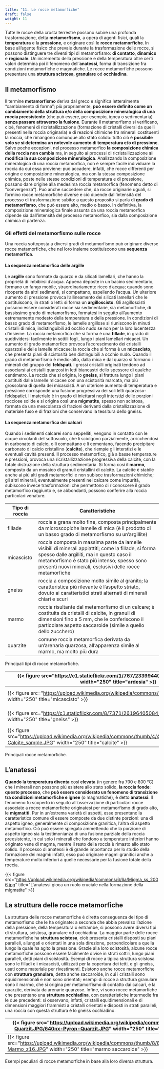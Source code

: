 ```yaml
---
title: "11. Le rocce metamorfiche"
draft: false
weight: 11
---
```


Tutte le rocce della crosta terrestre possono subire una profonda trasformazione, detta **metamorfismo**, a opera di agenti fisici, quali la **temperatura** e la **pressione**, e originare così le **rocce metamorfiche**.  In base all’agente fisico che prevale durante la trasformazione delle rocce, si possono distinguere tre diversi tipi di metamorfismo: **di contatto**, **dinamico** e **regionale**. Un incremento della pressione e della temperatura oltre certi valori determina poi il fenomeno dell’**anatessi**, forma di transizione fra condizioni metamorfiche e magmatiche. Le rocce metamorfiche possono presentare una **struttura scistosa**, **granulare** od **occhiadina**.

## Il metamorfismo

Il termine **metamorfismo** deriva dal greco e significa letteralmente “cambiamento di forma”; più propriamente, **può essere definito come un cambiamento della struttura e/o della composizione mineralogica di una roccia preesistente** (che può essere, per esempio, ignea o sedimentaria) **senza passare attraverso la fusione**. Durante il metamorfismo si verificano, cioè, fenomeni di ricristallizzazione (formazione di cristalli diversi da quelli presenti nella roccia originaria) e di reazioni chimiche fra minerali costituenti la roccia, che rimangono comunque allo stato solido: tutto ciò è **possibile solo se si determina un notevole aumento di temperatura e/o di pressione**.  Salvo poche eccezioni, nel processo metamorfico **la composizione chimica della roccia non cambia** ma, in seguito ai processi di ricristallizzazione **si modifica la sua composizione mineralogica**.  Analizzando la composizione mineralogica di una roccia metamorfica, non è sempre facile individuare la roccia da cui essa proviene: può accadere, infatti, che rocce differenti per origine e composizione mineralogica, ma con la stessa composizione chimica, poste nelle stesse condizioni di temperatura e di pressione, possano dare origine alla medesima roccia metamorfica (fenomeno detto di “convergenza”). Può anche succedere che, da rocce originarie uguali, si formino rocce metamorfiche diverse e ciò dipende dall'intensità del processo di trasformazione subìto: a questo proposito si parla di **grado di metamorfismo**, che può essere alto, medio o basso.  In definitiva, la composizione mineralogica finale assunta da una roccia metamorfica dipende sia dall’intensità del processo metamorfico, sia dalla composizione chimica di partenza.

### Gli effetti del metamorfismo sulle rocce

Una roccia sottoposta a diversi gradi di metamorfismo può originare diverse rocce metamorfiche, che nel loro insieme costituiscono una **sequenza metamorfica**.

#### La sequenza metamorfica delle argille

Le **argille** sono formate da quarzo e da silicati lamellari, che hanno la proprietà di imbibirsi d’acqua. Appena deposte in un bacino sedimentario, formano un fango mobile, straordinariamente ricco d’acqua; quando sono ricoperte da altri sedimenti, si compattano, espellendo l’acqua. Un ulteriore aumento di pressione provoca l’allineamento dei silicati lamellari che le costituiscono, in strati o letti: si forma un **argilloscisto**.  Gli argilloscisti possono essere considerati rocce sia sedimentarie, sia metamorfiche, di bassissimo grado di metamorfismo, formatesi in seguito all’aumento estremamente modesto della temperatura e della pressione.  In condizioni di basso grado di metamorfismo, le lamelle argillose si riuniscono in minuti cristalli di mica, indistinguibili ad occhio nudo se non per la loro lucentezza d’insieme. La roccia metamorfica che si forma è una **fillade**, in grado di suddividersi facilmente in sottili fogli, lungo i piani lamellari micacei.  Un aumento di grado metamorfico provoca l’accrescimento dei cristalli quarzosi e delle lamelle micacee: la roccia che si forma è un **micascisto**, che presenta piani di scistosità ben distinguibili a occhio nudo.  Quando il grado di metamorfismo è medio-alto, dalla mica e dal quarzo si formano i minerali del gruppo dei **feldspati**. I grossi cristalli originati tendono ad associarsi ai cristalli quarzosi in letti biancastri dello spessore di qualche centimetro. La roccia che si origina, lo **gneiss**, si frattura lungo i piani costituiti dalle lamelle micacee con una scistosità marcata, ma più grossolana di quella dei micascisti.  A un ulteriore aumento di temperatura e pressione corrisponde una fusione progressiva dei soli letti quarzoso-feldspatici. Il materiale è in grado di iniettarsi negli interstizi delle porzioni rocciose solide e si origina così una **migmatite**, spesso non scistosa, formata da una mescolanza di frazioni derivanti dalla cristallizzazione di materiale fuso e di frazioni che conservano la tessitura dello gneiss.

#### La sequenza metamorfica dei calcari

Quando i sedimenti calcarei sono seppelliti, vengono in contatto con le acque circolanti del sottosuolo, che li sciolgono parzialmente, arricchendosi in carbonato di calcio, o li compattano e li cementano, facendo precipitare carbonato di calcio cristallino (**calcite**), che riempie gli interstizi e le eventuali cavità presenti.  Il processo metamorfico, già a basse temperature e pressioni, provoca una ricristallizzazione progressiva della calcite, con la totale distruzione della struttura sedimentaria. Si forma così il **marmo**, composto da un mosaico di granuli cristallini di calcite.  La calcite è stabile anche ai più alti gradi metamorfici e non subisce trasformazioni chimiche; gli altri minerali, eventualmente presenti nel calcare come impurità, subiscono invece trasformazioni che permettono di riconoscere il grado metamorfico raggiunto e, se abbondanti, possono conferire alla roccia particolari venature.

|Tipo di roccia |Caratteristiche
---|---
|fillade |roccia a grana molto fine, composta principalmente da microscopiche lamelle di mica (è il prodotto di un basso grado di metamorfismo su un’argillite)
|micascisto |roccia composta in massima parte da lamelle visibili di minerali appiattiti; come la fillade, si forma spesso dalle argilliti, ma in questo caso il metamorfismo è stato più intenso; spesso sono presenti nuovi minerali, esclusivi delle rocce metamorfiche
|gneiss |roccia a composizione molto simile al granito; la caratteristica più rilevante è l’aspetto striato, dovuto ai caratteristici strati alternati di minerali chiari e scuri
|marmo |roccia risultante dal metamorfismo di un calcare; è costituita da cristalli di calcite, in granuli di dimensioni fino a 5 mm, che le conferiscono il particolare aspetto saccaroide (simile a quello dello zucchero)
|quarzite |comune roccia metamorfica derivata da un’arenaria quarzosa, all’apparenza simile al marmo, ma molto più dura

Principali tipi di rocce metamorfiche.

|{{< figure  src="https://c1.staticflickr.com/1/767/23399440262_a28113663f_b.jpg" width="250" title="ardesia" >}}|{{< figure  src="https://upload.wikimedia.org/wikipedia/commons/8/86/Chlorite_schist.jpg" width="250" title="fillade" >}}
---|---
|{{< figure  src="https://upload.wikimedia.org/wikipedia/commons/f/f7/Rocks_-_Micaschist.JPG" width="250" title="micascisto" >}} |{{< figure  src="https://upload.wikimedia.org/wikipedia/commons/3/34/PlagioclaseFeldsparUSGOV.jpg" width="250" title="feldspato" >}}
|{{< figure  src="https://c1.staticflickr.com/8/7371/26196405084_d643ed201b_b.jpg" width="250" title="gneiss" >}}|{{< figure  src="https://upload.wikimedia.org/wikipedia/commons/thumb/8/88/Migmatite_2005.jpg/647px-Migmatite_2005.jpg" width="250" title="migmatite" >}}
|{{< figure  src="https://upload.wikimedia.org/wikipedia/commons/thumb/4/4f/Calcite_sample.JPG/800px-Calcite_sample.JPG" width="250" title="calcite" >}} |{{< figure  src="https://upload.wikimedia.org/wikipedia/commons/thumb/a/a6/Marmo_di_Cottanello.jpg/800px-Marmo_di_Cottanello.jpg" width="250" title="marmo" >}}

Principali rocce metamorfiche.

## L’anatessi

**Quando la temperatura diventa** così **elevata** (in genere fra 700 e 800 °C) che i minerali non possono più esistere allo stato solido, **la roccia fonde**: **questo processo**, che **può essere considerato un fenomeno di transizione tra condizioni metamorfiche e ignee** (o magmatiche), è detto **anatessi**.  Il fenomeno fu scoperto in seguito all’osservazione di particolari rocce associate a rocce metamorfiche originatesi per metamorfismo di grado alto, le **migmatiti**. Pur in un’estrema varietà di aspetti, esse presentano la caratteristica comune di essere composte da due distinte porzioni: una di aspetto igneo, generalmente di composizione granitica, l’altra di aspetto metamorfico. Ciò può essere spiegato ammettendo che la porzione di aspetto igneo sia la testimonianza di una fusione parziale della roccia preesistente, in cui solo i minerali che fondono a temperature inferiori hanno originato vene di magma, mentre il resto della roccia è rimasto allo stato solido.  Il processo di anatessi è di grande importanza per lo studio della formazione dei magmi: infatti, esso può originare magmi granitici anche a temperature molto inferiori a quelle necessarie per la fusione totale della roccia.

{{< figure src="https://upload.wikimedia.org/wikipedia/commons/6/6a/Migma_ss_2006.jpg" title="L'anatessi gioca un ruolo cruciale nella formazione della migmatite" >}}

## La struttura delle rocce metamorfiche

La struttura delle rocce metamorfiche è diretta conseguenza del tipo di metamorfismo che le ha originate: a seconda che abbia prevalso l’azione della pressione, della temperatura o entrambe, si possono avere diversi tipi di struttura, scistosa, granulare od occhiadina.  La maggior parte delle rocce metamorfiche ha **struttura scistosa**, cioè presenta cristalli disposti su piani paralleli, allungati e orientati in una sola direzione, perpendicolare a quella lungo la quale ha agito la pressione. Grazie alla loro scistosità, alcune rocce metamorfiche possono essere facilmente divise in strati sottili, lungo piani paralleli, detti piani di scistosità. Esempi di rocce a tipica struttura scistosa sono le filladi e i micascisti, utilizzati per la copertura dei tetti, e gli gneiss, usati come materiale per rivestimenti.  Esistono anche rocce metamorfiche con **struttura granulare**, detta anche saccaroide, in cui i cristalli sono equidimensionali e non sono orientati; esempi di rocce a struttura granulare sono il marmo, che si origina per metamorfismo di contatto dai calcari, e la quarzite, derivata da arenarie quarzose.  Infine, vi sono rocce metamorfiche che presentano una **struttura occhiadina**, con caratteristiche intermedie fra le due precedenti: si osservano, infatti, cristalli equidimensionali e di dimensioni maggiori frammisti a cristalli orientati e disposti in strati paralleli; una roccia con questa struttura è lo gneiss occhiadino.

|{{< figure  src="https://upload.wikimedia.org/wikipedia/commons/thumb/4/4d/Pyrop-Quarzit.JPG/640px-Pyrop-Quarzit.JPG" width="250" title="quarzite massiccia" >}} |{{< figure  src="https://upload.wikimedia.org/wikipedia/commons/8/86/CS_gneiss.jpg" width="250" title="gneiss occhiadino" >}}
---|---
|{{< figure  src="https://upload.wikimedia.org/wikipedia/commons/thumb/8/80/Marmo_z16.JPG/640px-Marmo_z16.JPG" width="250" title="marmo saccaroide" >}} |{{< figure  src="https://upload.wikimedia.org/wikipedia/commons/thumb/b/b7/Fillade%2C_da_elba%2C_cavo.JPG/676px-Fillade%2C_da_elba%2C_cavo.JPG" width="250" title="fillade scistosa" >}}

Esempi peculiari di rocce metamorfiche in base alla loro diversa struttura.
